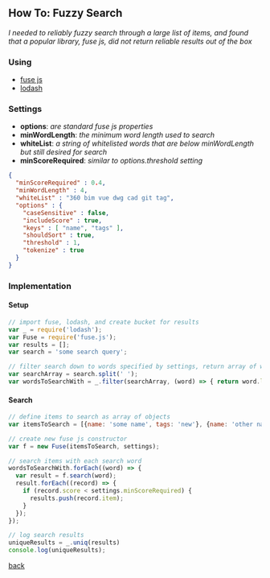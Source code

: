 ## How To: Fuzzy Search
*I needed to reliably fuzzy search through a large list of items, and found that a popular library, fuse js, did not return reliable results out of the box*

### Using
* [fuse js](http://fusejs.io/)
* [lodash](https://lodash.com/docs/4.17.5)

### Settings
* **options**: *are standard fuse js properties*
* **minWordLength**: *the minimum word length used to search*
* **whiteList**: *a string of whitelisted words that are below minWordLength but still desired for search*
* **minScoreRequired**: *similar to options.threshold setting*
```json
{
  "minScoreRequired" : 0.4,
  "minWordLength" : 4,
  "whiteList" : "360 bim vue dwg cad git tag",
  "options" : {
    "caseSensitive" : false,
    "includeScore" : true,
    "keys" : [ "name", "tags" ],
    "shouldSort" : true,
    "threshold" : 1,
    "tokenize" : true
  }
}
```

### Implementation
#### Setup
```javascript
// import fuse, lodash, and create bucket for results
var _ = require('lodash');
var Fuse = require('fuse.js');
var results = [];
var search = 'some search query';

// filter search down to words specified by settings, return array of words to search with
var searchArray = search.split(' ');
var wordsToSearchWith = _.filter(searchArray, (word) => { return word.length >= settings.minWordLength || settings.whiteList.includes(word) }); 
```
#### Search
```javascript
// define items to search as array of objects
var itemsToSearch = [{name: 'some name', tags: 'new'}, {name: 'other name', tags: 'old'}];

// create new fuse js constructor
var f = new Fuse(itemsToSearch, settings);

// search items with each search word
wordsToSearchWith.forEach((word) => {
  var result = f.search(word);
  result.forEach((record) => {
    if (record.score < settings.minScoreRequired) {
      results.push(record.item);
    }
  });
});

// log search results
uniqueResults = _.uniq(results)
console.log(uniqueResults);
```

[back](../README.md)

